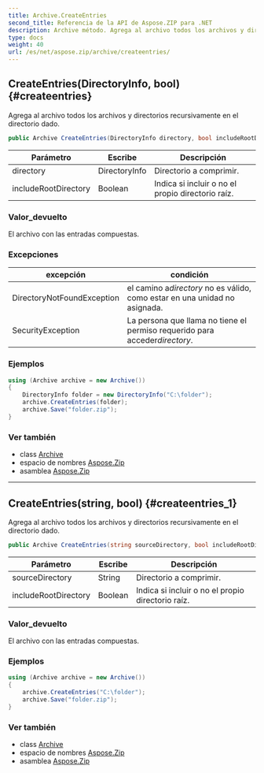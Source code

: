```yaml
---
title: Archive.CreateEntries
second_title: Referencia de la API de Aspose.ZIP para .NET
description: Archive método. Agrega al archivo todos los archivos y directorios recursivamente en el directorio dado.
type: docs
weight: 40
url: /es/net/aspose.zip/archive/createentries/
---
```

## CreateEntries(DirectoryInfo, bool) {#createentries}

Agrega al archivo todos los archivos y directorios recursivamente en el directorio dado.

```csharp
public Archive CreateEntries(DirectoryInfo directory, bool includeRootDirectory = true)
```

| Parámetro | Escribe | Descripción |
| --- | --- | --- |
| directory | DirectoryInfo | Directorio a comprimir. |
| includeRootDirectory | Boolean | Indica si incluir o no el propio directorio raíz. |

### Valor_devuelto

El archivo con las entradas compuestas.

### Excepciones

| excepción | condición |
| --- | --- |
| DirectoryNotFoundException | el camino a*directory* no es válido, como estar en una unidad no asignada. |
| SecurityException | La persona que llama no tiene el permiso requerido para acceder*directory*. |

### Ejemplos

```csharp
using (Archive archive = new Archive())
{
    DirectoryInfo folder = new DirectoryInfo("C:\folder");
    archive.CreateEntries(folder);
    archive.Save("folder.zip");
}
```

### Ver también

* class [Archive](../)
* espacio de nombres [Aspose.Zip](../../archive/)
* asamblea [Aspose.Zip](../../../)

---

## CreateEntries(string, bool) {#createentries_1}

Agrega al archivo todos los archivos y directorios recursivamente en el directorio dado.

```csharp
public Archive CreateEntries(string sourceDirectory, bool includeRootDirectory = true)
```

| Parámetro | Escribe | Descripción |
| --- | --- | --- |
| sourceDirectory | String | Directorio a comprimir. |
| includeRootDirectory | Boolean | Indica si incluir o no el propio directorio raíz. |

### Valor_devuelto

El archivo con las entradas compuestas.

### Ejemplos

```csharp
using (Archive archive = new Archive())
{
    archive.CreateEntries("C:\folder");
    archive.Save("folder.zip");
}
```

### Ver también

* class [Archive](../)
* espacio de nombres [Aspose.Zip](../../archive/)
* asamblea [Aspose.Zip](../../../)


